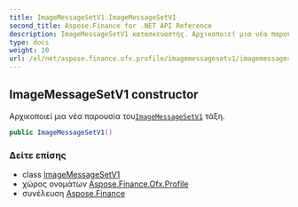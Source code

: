 ```yaml
---
title: ImageMessageSetV1.ImageMessageSetV1
second_title: Aspose.Finance for .NET API Reference
description: ImageMessageSetV1 κατασκευαστής. Αρχικοποιεί μια νέα παρουσία τουImageMessageSetV1 τάξη.
type: docs
weight: 10
url: /el/net/aspose.finance.ofx.profile/imagemessagesetv1/imagemessagesetv1/
---
```

## ImageMessageSetV1 constructor

Αρχικοποιεί μια νέα παρουσία του[`ImageMessageSetV1`](../) τάξη.

```csharp
public ImageMessageSetV1()
```

### Δείτε επίσης

* class [ImageMessageSetV1](../)
* χώρος ονομάτων [Aspose.Finance.Ofx.Profile](../../imagemessagesetv1/)
* συνέλευση [Aspose.Finance](../../../)



